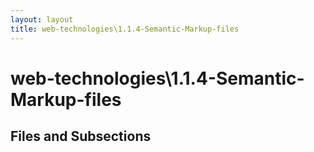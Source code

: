 ```yaml
---
layout: layout
title: web-technologies\1.1.4-Semantic-Markup-files
---
```


# web-technologies\1.1.4-Semantic-Markup-files

## Files and Subsections

